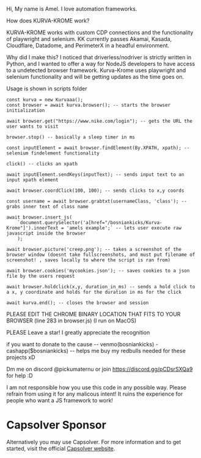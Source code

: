 Hi, My name is Amel. I love automation frameworks. 

How does KURVA-KROME work? 

KURVA-KROME works with custom CDP connections and the functionality of playwright and selenium. KK currently passes Akamai, Kasada, Cloudflare, Datadome, and PerimeterX in a headful environment. 


Why did I make this? I noticed that driverless/nodriver is strictly written in Python, and I wanted to offer a way for NodeJS developers to have access to a undetected browser framework. Kurva-Krome uses playwright and selenium functionality and will be getting updates as the time goes on. 

Usage is shown in scripts folder


    const kurva = new Kurvaaa();
    const browser = await kurva.browser(); -- starts the browser initialization

    await browser.get("https://www.nike.com/login"); -- gets the URL the user wants to visit

    browser.stop() -- basically a sleep timer in ms

    const inputElement = await browser.findElement(By.XPATH, xpath); -- selenium findelement functionality

    click() -- clicks an xpath

    await inputElement.sendKeys(inputText); -- sends input text to an input xpath element

    await browser.coordClick(100, 100); -- sends clicks to x,y coords

    const username = await browser.grabtxt(usernameClass, 'class'); -- grabs inner text of class name

    await browser.insert_js(
        `document.querySelector('a[href="/bosniankicks/Kurva-Krome"]').innerText = 'amels example';` -- lets user execute raw javascript inside the browser
        );

    await browser.picture('creep.png'); -- takes a screenshot of the browser window (doesnt take fullscreenshots, and must put filename of screenshot! , saves locally to where the script is ran from) 

    await browser.cookies('mycookies.json'); -- saves cookies to a json file by the users request

    await browser.holdclick(x,y, duration_in_ms) -- sends a hold click to a x, y coordinate and holds for the duration in ms for the click

    await kurva.end(); -- closes the browser and session



PLEASE EDIT THE CHROME BINARY LOCATION THAT FITS TO YOUR BROWSER (line 283 in browser.js) (I run on MacOS)

PLEASE Leave a star! I greatly appreciate the recognition

if you want to donate to the cause -- venmo(bosniankicks) - cashapp($bosniankicks) -- helps me buy my redbulls needed for these projects xD


Dm me on discord @pickumaternu or join https://discord.gg/pCDsrSXQa9 for help :D


I am not responsible how you use this code in any possible way. Please refrain from using it for any malicous intent! It ruins the experience for people who want a JS framework to work! 

# Capsolver Sponsor


Alternatively you may use Capsolver. For more information and to get started, visit the official [Capsolver website](https://www.capsolver.com/).
